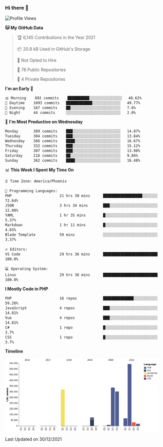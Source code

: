 ### Hi there 👋

<!--START_SECTION:waka-->
![Profile Views](http://img.shields.io/badge/Profile%20Views-0-blue)

**🐱 My GitHub Data** 

> 🏆 6,145 Contributions in the Year 2021
 > 
> 📦 20.8 kB Used in GitHub's Storage 
 > 
> 🚫 Not Opted to Hire
 > 
> 📜 78 Public Repositories 
 > 
> 🔑 4 Private Repositories  
 > 
**I'm an Early 🐤** 

```text
🌞 Morning    892 commits    ██████████░░░░░░░░░░░░░░░   40.62% 
🌆 Daytime    1093 commits   ████████████░░░░░░░░░░░░░   49.77% 
🌃 Evening    167 commits    ██░░░░░░░░░░░░░░░░░░░░░░░   7.6% 
🌙 Night      44 commits     ░░░░░░░░░░░░░░░░░░░░░░░░░   2.0%

```
📅 **I'm Most Productive on Wednesday** 

```text
Monday       309 commits    ███░░░░░░░░░░░░░░░░░░░░░░   14.07% 
Tuesday      304 commits    ███░░░░░░░░░░░░░░░░░░░░░░   13.84% 
Wednesday    366 commits    ████░░░░░░░░░░░░░░░░░░░░░   16.67% 
Thursday     332 commits    ███░░░░░░░░░░░░░░░░░░░░░░   15.12% 
Friday       307 commits    ███░░░░░░░░░░░░░░░░░░░░░░   13.98% 
Saturday     216 commits    ██░░░░░░░░░░░░░░░░░░░░░░░   9.84% 
Sunday       362 commits    ████░░░░░░░░░░░░░░░░░░░░░   16.48%

```


📊 **This Week I Spent My Time On** 

```text
⌚︎ Time Zone: America/Phoenix

💬 Programming Languages: 
PHP                      21 hrs 30 mins      ██████████████████░░░░░░░   72.64% 
JSON                     3 hrs 34 mins       ███░░░░░░░░░░░░░░░░░░░░░░   12.08% 
YAML                     1 hr 35 mins        █░░░░░░░░░░░░░░░░░░░░░░░░   5.37% 
Markdown                 1 hr 11 mins        █░░░░░░░░░░░░░░░░░░░░░░░░   4.03% 
Blade Template           59 mins             ░░░░░░░░░░░░░░░░░░░░░░░░░   3.37%

🔥 Editors: 
VS Code                  29 hrs 36 mins      █████████████████████████   100.0%

💻 Operating System: 
Linux                    29 hrs 36 mins      █████████████████████████   100.0%

```

**I Mostly Code in PHP** 

```text
PHP                      16 repos            ██████████████░░░░░░░░░░░   59.26% 
JavaScript               4 repos             ███░░░░░░░░░░░░░░░░░░░░░░   14.81% 
Vue                      4 repos             ███░░░░░░░░░░░░░░░░░░░░░░   14.81% 
C#                       1 repo              █░░░░░░░░░░░░░░░░░░░░░░░░   3.7% 
CSS                      1 repo              █░░░░░░░░░░░░░░░░░░░░░░░░   3.7%

```


**Timeline**

![Chart not found](https://raw.githubusercontent.com/mikebronner/mikebronner/master/charts/bar_graph.png) 


 Last Updated on 30/12/2021
<!--END_SECTION:waka-->

<!--
**mikebronner/mikebronner** is a ✨ _special_ ✨ repository because its `README.md` (this file) appears on your GitHub profile.

Here are some ideas to get you started:

- 🔭 I’m currently working on ...
- 🌱 I’m currently learning ...
- 👯 I’m looking to collaborate on ...
- 🤔 I’m looking for help with ...
- 💬 Ask me about ...
- 📫 How to reach me: ...
- 😄 Pronouns: ...
- ⚡ Fun fact: ...
-->
